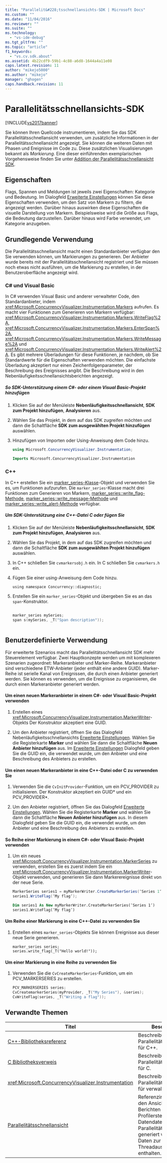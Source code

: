 ```yaml
---
title: "Parallelit&#228;tsschnellansichts-SDK | Microsoft Docs"
ms.custom: ""
ms.date: "11/04/2016"
ms.reviewer: ""
ms.suite: ""
ms.technology: 
  - "vs-ide-debug"
ms.tgt_pltfrm: ""
ms.topic: "article"
f1_keywords: 
  - "vs.cv.sdk.about"
ms.assetid: 4b22cdf9-59b1-4c88-a6d8-1644a4a11e08
caps.latest.revision: 11
author: "mikejo5000"
ms.author: "mikejo"
manager: "ghogen"
caps.handback.revision: 11
---
```

# Parallelit&#228;tsschnellansichts-SDK
[!INCLUDE[vs2017banner](../code-quality/includes/vs2017banner.md)]

Sie können Ihren Quellcode instrumentieren, indem Sie das SDK Parallelitätsschnellansicht verwenden, um zusätzliche Informationen in der Parallelitätsschnellansicht angezeigt.  Sie können die weiteren Daten mit Phasen und Ereignisse im Code zu.  Diese zusätzlichen Visualisierungen bekannt als *Markierung*.  Eine dieser einführenden exemplarischen Vorgehensweise finden Sie unter [Addition der Parallelitätsschnellansicht SDK](http://go.microsoft.com/fwlink/?LinkId=235405).  
  
## Eigenschaften  
 Flags, Spannen und Meldungen ist jeweils zwei Eigenschaften: Kategorie und Bedeutung.  Im Dialogfeld [Erweiterte Einstellungen](../profiling/advanced-settings-dialog-box-concurrency-visualizer.md) können Sie diese Eigenschaften verwenden, um den Satz von Markern zu filtern, die angezeigt werden.  Darüber hinaus auswirken diese Eigenschaften die visuelle Darstellung von Markern.  Beispielsweise wird die Größe aus Flags, die Bedeutung darzustellen.  Darüber hinaus wird Farbe verwendet, um Kategorie anzugeben.  
  
## Grundlegende Verwendung  
 Die Parallelitätsschnellansicht macht einen Standardanbieter verfügbar den Sie verwenden können, um Markierungen zu generieren.  Der Anbieter wurde bereits mit der Parallelitätsschnellansicht registriert und Sie müssen noch etwas nicht ausführen, um die Markierung zu erstellen, in der Benutzeroberfläche angezeigt wird.  
  
### C\# und Visual Basic  
 In C\# verwenden Visual Basic und anderer verwalteter Code, den Standardanbieter, indem <xref:Microsoft.ConcurrencyVisualizer.Instrumentation.Markers> aufrufen.  Es macht vier Funktionen zum Generieren von Markern verfügbar: <xref:Microsoft.ConcurrencyVisualizer.Instrumentation.Markers.WriteFlag%2A>, <xref:Microsoft.ConcurrencyVisualizer.Instrumentation.Markers.EnterSpan%2A>, <xref:Microsoft.ConcurrencyVisualizer.Instrumentation.Markers.WriteMessage%2A> und <xref:Microsoft.ConcurrencyVisualizer.Instrumentation.Markers.WriteAlert%2A>.  Es gibt mehrere Überladungen für diese Funktionen, je nachdem, ob Sie Standardwerte für die Eigenschaften verwenden möchten.  Die einfachste Überladung akzeptiert nur einen Zeichenfolgenparameter, der Beschreibung des Ereignisses angibt.  Die Beschreibung wird in den Nebenläufigkeitsschnellansichtsberichten angezeigt.  
  
##### So SDK\-Unterstützung einem C\#\- oder einem Visual Basic\-Projekt hinzufügen  
  
1.  Klicken Sie auf der Menüleiste **Nebenläufigkeitsschnellansicht**, **SDK zum Projekt hinzufügen**, **Analysieren** aus.  
  
2.  Wählen Sie das Projekt, in dem auf das SDK zugreifen möchten und dann die Schaltfläche **SDK zum ausgewählten Projekt hinzufügen** auswählen.  
  
3.  Hinzufügen von Importen oder Using\-Anweisung dem Code hinzu.  
  
    ```c#  
    using Microsoft.ConcurrencyVisualizer.Instrumentation;  
    ```  
  
    ```vb  
    Imports Microsoft.ConcurrencyVisualizer.Instrumentation  
    ```  
  
### C\+\+  
 In C\+\+ erstellen Sie ein [marker\_series\-Klasse](../profiling/marker-series-class.md)\-Objekt und verwenden Sie es, um Funktionen aufzurufen.  Die `marker_series`\-Klasse macht drei Funktionen zum Generieren von Markern, [marker\_series::write\_flag\-Methode](../profiling/marker-series-write-flag-method.md), [marker\_series::write\_message\-Methode](../profiling/marker-series-write-message-method.md) und [marker\_series::write\_alert\-Methode](../profiling/marker-series-write-alert-method.md) verfügbar.  
  
##### Um SDK\-Unterstützung eine C\+\+\-Datei C oder fügen Sie  
  
1.  Klicken Sie auf der Menüleiste **Nebenläufigkeitsschnellansicht**, **SDK zum Projekt hinzufügen**, **Analysieren** aus.  
  
2.  Wählen Sie das Projekt, in dem auf das SDK zugreifen möchten und dann die Schaltfläche **SDK zum ausgewählten Projekt hinzufügen** auswählen.  
  
3.  In C\+\+ schließen Sie `cvmarkersobj.h` ein.  In C schließen Sie `cvmarkers.h` ein.  
  
4.  Fügen Sie einer using\-Anweisung dem Code hinzu.  
  
    ```  
    using namespace Concurrency::diagnostic;  
    ```  
  
5.  Erstellen Sie ein `marker_series`\-Objekt und übergeben Sie es an das `span`\-Konstruktor.  
  
    ```cpp  
  
    marker_series mySeries;  
    span s(mySeries, _T("Span description"));  
  
    ```  
  
## Benutzerdefinierte Verwendung  
 Für erweiterte Szenarios macht das Parallelitätsschnellansicht SDK mehr Steuerelement verfügbar.  Zwei Hauptkonzepte werden um mit komplexeren Szenarien zugeordnet: Markeranbieter und Marker\-Reihe.  Markeranbieter sind verschiedene ETW\-Anbieter \(jeder enthält eine andere GUID\).  Marker\-Reihe ist serielle Kanal von Ereignissen, die durch einen Anbieter generiert werden.  Sie können es verwenden, um die Ereignisse zu organisieren, die durch einen Markeranbieter generiert werden.  
  
#### Um einen neuen Markeranbieter in einem C\#\- oder Visual Basic\-Projekt verwenden  
  
1.  Erstellen eines <xref:Microsoft.ConcurrencyVisualizer.Instrumentation.MarkerWriter>\-Objekts  Der Konstruktor akzeptiert eine GUID.  
  
2.  Um den Anbieter registriert, öffnen Sie das Dialogfeld Nebenläufigkeitsschnellansichts [Erweiterte Einstellungen](../profiling/advanced-settings-dialog-box-concurrency-visualizer.md).  Wählen Sie die Registerkarte **Marker** und wählen Sie dann die Schaltfläche **Neuen Anbieter hinzufügen** aus.  Im [Erweiterte Einstellungen](../profiling/advanced-settings-dialog-box-concurrency-visualizer.md) Dialogfeld geben Sie die GUID ein, die verwendet wurde, um den Anbieter und eine Beschreibung des Anbieters zu erstellen.  
  
#### Um einen neuen Markeranbieter in eine C\+\+\-Datei oder C zu verwenden Sie  
  
1.  Verwenden Sie die `CvInitProvider`\-Funktion, um ein PCV\_PROVIDER zu initialisieren.  Der Konstruktor akzeptiert ein GUID\* und ein PCV\_PROVIDER\*.  
  
2.  Um den Anbieter registriert, öffnen Sie das Dialogfeld [Erweiterte Einstellungen](../profiling/advanced-settings-dialog-box-concurrency-visualizer.md).  Wählen Sie die Registerkarte **Marker** und wählen Sie dann die Schaltfläche **Neuen Anbieter hinzufügen** aus.  In diesem Dialogfeld geben Sie die GUID ein, die verwendet wurde, um den Anbieter und eine Beschreibung des Anbieters zu erstellen.  
  
#### So Reihe einer Markierung in einem C\#\- oder Visual Basic\-Projekt verwenden  
  
1.  Um ein neues <xref:Microsoft.ConcurrencyVisualizer.Instrumentation.MarkerSeries> zu verwenden, erstellen Sie es zuerst indem Sie ein <xref:Microsoft.ConcurrencyVisualizer.Instrumentation.MarkerWriter>\-Objekt verwenden, und generieren Sie dann Markerereignisse direkt von der neue Serie.  
  
    ```c#  
    MarkerSeries series1 = myMarkerWriter.CreateMarkerSeries(″Series 1″);  
    series1.WriteFlag(″My flag″);  
    ```  
  
    ```vb  
    Dim series1 As New myMarkerWriter.CreateMarkerSeries(″Series 1″)  
    series1.WriteFlag(″My flag″)  
    ```  
  
#### Um Reihe einer Markierung in eine C\+\+\-Datei zu verwenden Sie  
  
1.  Erstellen eines `marker_series`\-Objekts  Sie können Ereignisse aus dieser neue Serie generieren.  
  
    ```scr  
    marker_series series;  
    series.write_flag(_T("Hello world!"));  
    ```  
  
#### Um einer Markierung in eine Reihe zu verwenden Sie  
  
1.  Verwenden Sie die `CvCreateMarkerSeries`\-Funktion, um ein PCV\_MARKERSERIES zu erstellen.  
  
    ```cpp  
    PCV_MARKERSERIES series;  
    CvCreatemarkerSeries(myProvider, _T("My Series"), &series);  
    CvWriteFlag(series, _T("Writing a flag"));  
    ```  
  
## Verwandte Themen  
  
|Titel|**Beschreibung**|  
|-----------|----------------------|  
|[C\+\+\-Bibliotheksreferenz](../profiling/cpp-library-reference.md)|Beschreibt die API der Parallelitätsschnellansicht für C\+\+.|  
|[C Bibliotheksverweis](../profiling/c-library-reference.md)|Beschreibt die API der Parallelitätsschnellansicht für C.|  
|<xref:Microsoft.ConcurrencyVisualizer.Instrumentation>|Beschreibt die API der Parallelitätsschnellansicht für verwalteten Code.|  
|[Parallelitätsschnellansicht](../profiling/concurrency-visualizer.md)|Referenzinformationen zu den Ansichten und Berichten für Profilerstellungs\-Datendateien, die mit der Parallelitätsmethode generiert werden und Daten zur Threadausführung enthalten.|
